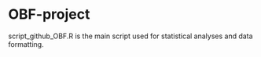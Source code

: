 # OBF-project

script_github_OBF.R is the main script used for statistical analyses and data formatting.
